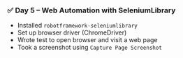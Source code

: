### ✅ Day 5 – Web Automation with SeleniumLibrary

- Installed `robotframework-seleniumlibrary`
- Set up browser driver (ChromeDriver)
- Wrote test to open browser and visit a web page
- Took a screenshot using `Capture Page Screenshot`
